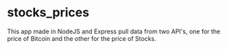 # stocks_prices
This app made in NodeJS and Express pull data from two API's, one for the price of Bitcoin and the other for the price of Stocks.
